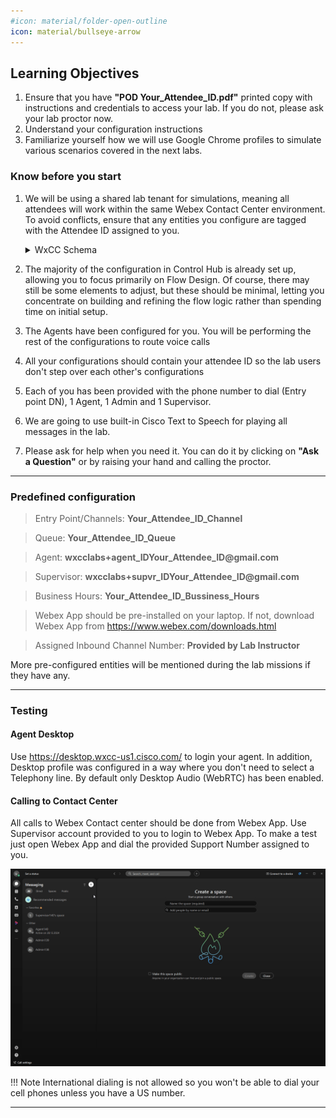 ```yaml
---
#icon: material/folder-open-outline
icon: material/bullseye-arrow
---
```


## Learning Objectives
1. Ensure that you have **"POD <span class="attendee-id-placeholder">Your_Attendee_ID</span>.pdf"** printed copy with instructions and credentials to access your lab. If you do not, please ask your lab proctor now.
2. Understand your configuration instructions
3. Familiarize yourself how we will use Google Chrome profiles to simulate various scenarios covered in the next labs.

### Know before you start

1. We will be using a shared lab tenant for simulations, meaning all attendees will work within the same Webex Contact Center environment. To avoid conflicts, ensure that any entities you configure are tagged with the Attendee ID assigned to you.
    
    <details><summary>WxCC Schema</summary>![Profiles](../graphics/overview/WxCC_Schema.png)</details>

2. The majority of the configuration in Control Hub is already set up, allowing you to focus primarily on Flow Design. Of course, there may still be some elements to adjust, but these should be minimal, letting you concentrate on building and refining the flow logic rather than spending time on initial setup.
3. The Agents have been configured for you. You will be performing the rest of the configurations to route voice calls
4. All your configurations should contain your attendee ID so the lab users don't step over each other's configurations
5. Each of you has been provided with the phone number to dial (Entry point DN), 1 Agent, 1 Admin and 1 Supervisor.
6. We are going to use built-in Cisco Text to Speech for playing all messages in the lab.
7. Please ask for help when you need it. You can do it by clicking on **"Ask a Question"** or by raising your hand and calling the proctor.

---

### Predefined configuration

> Entry Point/Channels:  **<span class="attendee-id-container"><span class="attendee-id-placeholder" data-suffix="_Channel">Your_Attendee_ID</span>_Channel<span class="copy"></span></span>**

> Queue:  **<span class="attendee-id-container"><span class="attendee-id-placeholder" data-suffix="_Queue">Your_Attendee_ID</span>_Queue<span class="copy"></span></span>**

> Agent:   **<span class="attendee-id-container">wxcclabs+agent_ID<span class="attendee-id-placeholder" data-prefix="wxcclabs+agent_ID" data-suffix="@gmail.com">Your_Attendee_ID</span>@gmail.com<span class="copy"></span></span>**

> Supervisor:   **<span class="attendee-id-container">wxcclabs+supvr_ID<span class="attendee-id-placeholder" data-prefix="wxcclabs+supvr_ID" data-suffix="@gmail.com">Your_Attendee_ID</span>@gmail.com<span class="copy"></span></span>**

> Business Hours: **<span class="attendee-id-container"><span class="attendee-id-placeholder" data-suffix="_Bussiness_Hours">Your_Attendee_ID</span>_Bussiness_Hours<span class="copy"></span></span>**

> Webex App should be pre-installed on your laptop. If not, download Webex App from <a href="https://www.webex.com/downloads.html" target="_blank">https://www.webex.com/downloads.html</a> 

> Assigned Inbound Channel Number: **Provided by Lab Instructor**

More pre-configured entities will be mentioned during the lab missions if they have any.

---

### Testing

#### Agent Desktop

Use <a href="https://desktop.wxcc-us1.cisco.com/" target="_blank">https://desktop.wxcc-us1.cisco.com/</a> to login your agent. In addition, Desktop profile was configured in a way where you don't need to select a Telephony line. By default only Desktop Audio (WebRTC) has been enabled.


#### Calling to Contact Center
All calls to Webex Contact center should be done from Webex App. Use Supervisor account provided to you to login to Webex App.
To make a test just open Webex App and dial the provided Support Number assigned to you.

   ![profiles](../graphics/Lab1/WxApp_Test.gif)

!!! Note
    International dialing is not allowed so you won't be able to dial your cell phones unless you have a US number.

---

